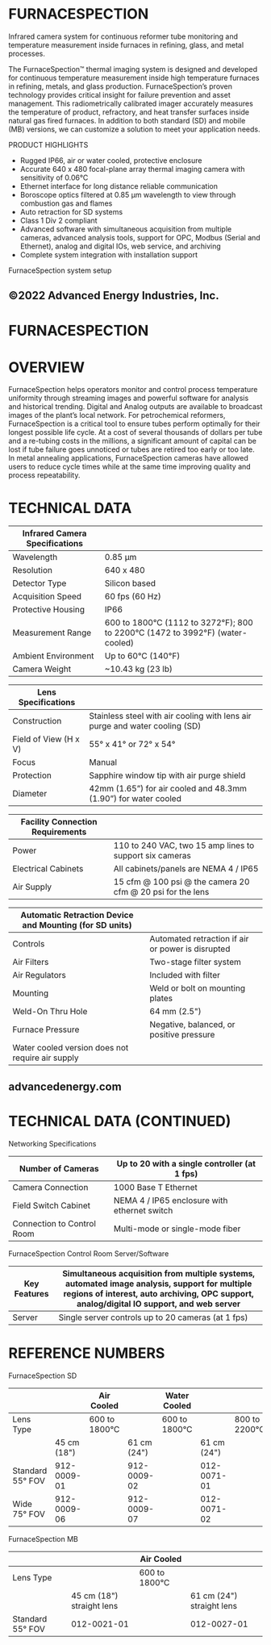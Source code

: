 # FURNACESPECTION

Infrared camera system for continuous reformer tube monitoring and temperature measurement inside furnaces in refining, glass, and metal processes.

The FurnaceSpection™ thermal imaging system is designed and developed for continuous temperature measurement inside high temperature furnaces in refining, metals, and glass production. FurnaceSpection’s proven technology provides critical insight for failure prevention and asset management. This radiometrically calibrated imager accurately measures the temperature of product, refractory, and heat transfer surfaces inside natural gas fired furnaces. In addition to both standard (SD) and mobile (MB) versions, we can customize a solution to meet your application needs.

PRODUCT HIGHLIGHTS

- Rugged IP66, air or water cooled, protective enclosure
- Accurate 640 x 480 focal-plane array thermal imaging camera with sensitivity of 0.06°C
- Ethernet interface for long distance reliable communication
- Boroscope optics filtered at 0.85 μm wavelength to view through combustion gas and flames
- Auto retraction for SD systems
- Class 1 Div 2 compliant
- Advanced software with simultaneous acquisition from multiple cameras, advanced analysis tools, support for OPC, Modbus (Serial and Ethernet), analog and digital IOs, web service, and archiving
- Complete system integration with installation support

FurnaceSpection system setup

©2022 Advanced Energy Industries, Inc.
---
# FURNACESPECTION

# OVERVIEW

FurnaceSpection helps operators monitor and control process temperature uniformity through streaming images and powerful software for analysis and historical trending. Digital and Analog outputs are available to broadcast images of the plant’s local network. For petrochemical reformers, FurnaceSpection is a critical tool to ensure tubes perform optimally for their longest possible life cycle. At a cost of several thousands of dollars per tube and a re-tubing costs in the millions, a significant amount of capital can be lost if tube failure goes unnoticed or tubes are retired too early or too late. In metal annealing applications, FurnaceSpection cameras have allowed users to reduce cycle times while at the same time improving quality and process repeatability.

# TECHNICAL DATA

|Infrared Camera Specifications| |
|---|---|
|Wavelength|0.85 μm|
|Resolution|640 x 480|
|Detector Type|Silicon based|
|Acquisition Speed|60 fps (60 Hz)|
|Protective Housing|IP66|
|Measurement Range|600 to 1800°C (1112 to 3272°F); 800 to 2200°C (1472 to 3992°F) (water-cooled)|
|Ambient Environment|Up to 60°C (140°F)|
|Camera Weight|~10.43 kg (23 lb)|

|Lens Specifications| |
|---|---|
|Construction|Stainless steel with air cooling with lens air purge and water cooling (SD)|
|Field of View (H x V)|55° x 41° or 72° x 54°|
|Focus|Manual|
|Protection|Sapphire window tip with air purge shield|
|Diameter|42mm (1.65”) for air cooled and 48.3mm (1.90”) for water cooled|

|Facility Connection Requirements| |
|---|---|
|Power|110 to 240 VAC, two 15 amp lines to support six cameras|
|Electrical Cabinets|All cabinets/panels are NEMA 4 / IP65|
|Air Supply|15 cfm @ 100 psi @ the camera 20 cfm @ 20 psi for the lens|

|Automatic Retraction Device and Mounting (for SD units)| |
|---|---|
|Controls|Automated retraction if air or power is disrupted|
|Air Filters|Two-stage filter system|
|Air Regulators|Included with filter|
|Mounting|Weld or bolt on mounting plates|
|Weld-On Thru Hole|64 mm (2.5")|
|Furnace Pressure|Negative, balanced, or positive pressure|
|Water cooled version does not require air supply| |

advancedenergy.com
---
# TECHNICAL DATA (CONTINUED)

Networking Specifications

|Number of Cameras|Up to 20 with a single controller (at 1 fps)|
|---|---|
|Camera Connection|1000 Base T Ethernet|
|Field Switch Cabinet|NEMA 4 / IP65 enclosure with ethernet switch|
|Connection to Control Room|Multi-mode or single-mode fiber|

FurnaceSpection Control Room Server/Software

|Key Features|Simultaneous acquisition from multiple systems, automated image analysis, support for multiple regions of interest, auto archiving, OPC support, analog/digital IO support, and web server|
|---|---|
|Server|Single server controls up to 20 cameras (at 1 fps)|

# REFERENCE NUMBERS

FurnaceSpection SD

| | |Air Cooled| |Water Cooled| | | |
|---|---|---|---|---|---|---|---|
|Lens Type| |600 to 1800°C| |600 to 1800°C| |800 to 2200°C| |
| |45 cm (18")| |61 cm (24")| |61 cm (24")| | |
|Standard 55° FOV|912-0009-01| |912-0009-02| |012-0071-01| |012-0071-03|
|Wide 75° FOV|912-0009-06| |912-0009-07| |012-0071-02| |012-0071-04|

FurnaceSpection MB

| | |Air Cooled| | |
|---|---|---|---|---|
|Lens Type| |600 to 1800°C| | |
| |45 cm (18") straight lens| |61 cm (24") straight lens| |
|Standard 55° FOV|012-0021-01| |012-0027-01| |
